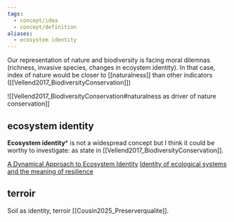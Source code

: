 ```yaml
---
tags:
  - concept/idea
  - concept/definition
aliases:
  - ecosystem identity
---
```

Our representation of nature and biodiversity is facing moral dilemnas (richness, invasive species, changes in ecoystem identity). In that case, index of nature would be closer to [[naturalness]] than other indicators ([[Vellend2017_BiodiversityConservation]])

![[Vellend2017_BiodiversityConservation#naturalness as driver of nature conservation]]
## ecosystem identity
**Ecosystem identity*** is not a widespread concept but I think it could be worthy to investigate: 
as state in [[Vellend2017_BiodiversityConservation]].

[A Dynamical Approach to Ecosystem Identity](https://www.sciencedirect.com/science/article/abs/pii/B978044451673250008X)
[Identity of ecological systems and the meaning of resilience](https://besjournals.onlinelibrary.wiley.com/doi/10.1111/1365-2745.13655)
## terroir
Soil as identity, terroir [[Cousin2025_Preserverqualite]].